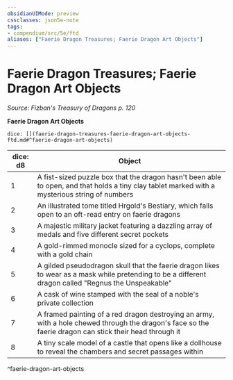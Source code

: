```yaml
---
obsidianUIMode: preview
cssclasses: json5e-note
tags:
- compendium/src/5e/ftd
aliases: ["Faerie Dragon Treasures; Faerie Dragon Art Objects"]
---
```

# Faerie Dragon Treasures; Faerie Dragon Art Objects
*Source: Fizban's Treasury of Dragons p. 120* 

**Faerie Dragon Art Objects**

`dice: [](faerie-dragon-treasures-faerie-dragon-art-objects-ftd.md#^faerie-dragon-art-objects)`

| dice: d8 | Object |
|----------|--------|
| 1 | A fist-sized puzzle box that the dragon hasn't been able to open, and that holds a tiny clay tablet marked with a mysterious string of numbers |
| 2 | An illustrated tome titled Hrgold's Bestiary, which falls open to an oft-read entry on faerie dragons |
| 3 | A majestic military jacket featuring a dazzling array of medals and five different secret pockets |
| 4 | A gold-rimmed monocle sized for a cyclops, complete with a gold chain |
| 5 | A gilded pseudodragon skull that the faerie dragon likes to wear as a mask while pretending to be a different dragon called "Regnus the Unspeakable" |
| 6 | A cask of wine stamped with the seal of a noble's private collection |
| 7 | A framed painting of a red dragon destroying an army, with a hole chewed through the dragon's face so the faerie dragon can stick their head through it |
| 8 | A tiny scale model of a castle that opens like a dollhouse to reveal the chambers and secret passages within |
^faerie-dragon-art-objects